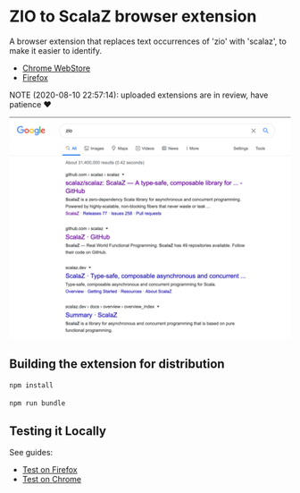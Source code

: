 # ZIO to ScalaZ browser extension 

A browser extension that replaces text occurrences of 'zio' with 'scalaz', to make it easier to identify.

- [Chrome WebStore](https://chrome.google.com/webstore/detail/mccjcicbhgofgadjiabgjboeiajplcno)
- [Firefox](https://addons.mozilla.org/ro/firefox/addon/zio-to-scalaz/)

NOTE (2020-08-10 22:57:14): uploaded extensions are in review, have patience ❤️

![Screenshot of Google search](./screenshot.png)

## Building the extension for distribution

```
npm install

npm run bundle
```

## Testing it Locally

See guides:

- [Test on Firefox](https://developer.mozilla.org/en-US/docs/Mozilla/Add-ons/WebExtensions/Your_first_WebExtension#Trying_it_out)
- [Test on Chrome](https://support.google.com/chrome/a/answer/2714278?hl=en#)
